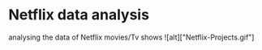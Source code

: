 # Netflix data analysis
 analysing the data of Netflix movies/Tv shows
![alt]["Netflix-Projects.gif"]